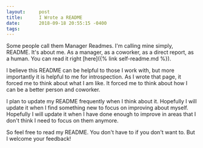 ```yaml
---
layout:     post
title:      I Wrote a README
date:       2018-09-18 20:55:15 -0400
tags:       
---
```


Some people call them Manager Readmes. I'm calling mine simply, README. It's about me. As a manager, as a coworker, as a direct report, as a human. You can read it right [here]({% link self-readme.md %}).

I believe this README can be helpful to those I work with, but more importantly it is helpful to me for introspection. As I wrote that page, it forced me to think about what I am like. It forced me to think about how I can be a better person and coworker.

I plan to update my README frequently when I think about it. Hopefully I will update it when I find something new to focus on improving about myself. Hopefully I will update it when I have done enough to improve in areas that I don't think I need to focus on them anymore.

So feel free to read my README. You don't have to if you don't want to. But I welcome your feedback!

